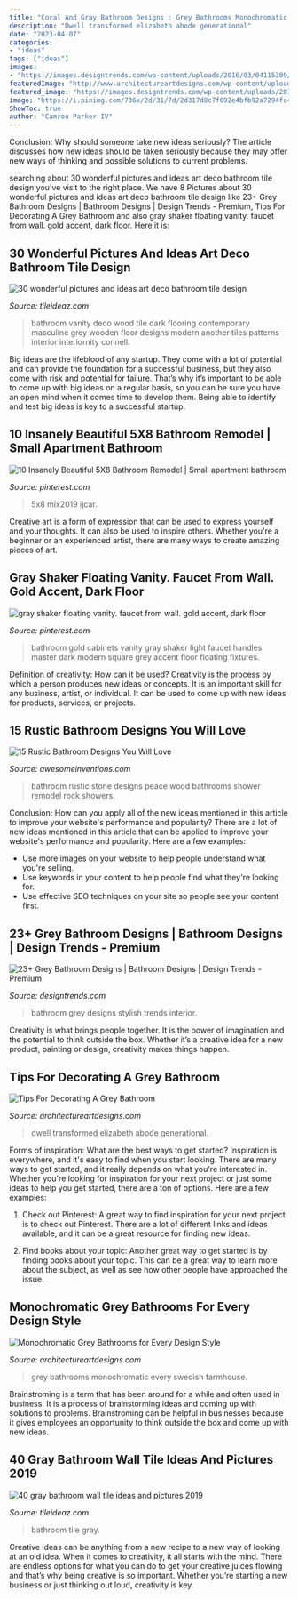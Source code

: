 ```yaml
---
title: "Coral And Gray Bathroom Designs : Grey Bathrooms Monochromatic Every Swedish Farmhouse"
description: "Dwell transformed elizabeth abode generational"
date: "2023-04-07"
categories:
- "ideas"
tags: ["ideas"]
images:
- "https://images.designtrends.com/wp-content/uploads/2016/03/04115309/Stylish-Grey-Bathroom.jpg"
featuredImage: "http://www.architectureartdesigns.com/wp-content/uploads/2019/05/grey-bathrooms-8-630x947.jpg"
featured_image: "https://images.designtrends.com/wp-content/uploads/2016/03/04115309/Stylish-Grey-Bathroom.jpg"
image: "https://i.pinimg.com/736x/2d/31/7d/2d317d8c7f692e4bfb92a7294fc40a71.jpg"
ShowToc: true
author: "Camron Parker IV"
---
```



Conclusion: Why should someone take new ideas seriously?
The article discusses how new ideas should be taken seriously because they may offer new ways of thinking and possible solutions to current problems.

	

		
searching about 30 wonderful pictures and ideas art deco bathroom tile design you've visit to the right place. We have 8 Pictures about 30 wonderful pictures and ideas art deco bathroom tile design like 23+ Grey Bathroom Designs | Bathroom Designs | Design Trends - Premium, Tips For Decorating A Grey Bathroom and also gray shaker floating vanity. faucet from wall. gold accent, dark floor. Here it is:
		
    
## 30 Wonderful Pictures And Ideas Art Deco Bathroom Tile Design

<img loading=lazy src="http://www.tileideaz.com/wp-content/uploads/2015/11/Likable-art-deco-bathroom-ideas-with-grey-vanity-top-and-dark-colored-wooden-vanity-and-classic-wood-flooring-ideas.jpg" onerror="this.onerror=null;this.src='https://tse4.mm.bing.net/th?id=OIP.505fKis6H31Bxq4sdWwrLwHaLH&amp;pid=15.1';" alt="30 wonderful pictures and ideas art deco bathroom tile design">

_Source: tileideaz.com_

>bathroom vanity deco wood tile dark flooring contemporary masculine grey wooden floor designs modern another tiles patterns interior interiornity connell. 

	

Big ideas are the lifeblood of any startup. They come with a lot of potential and can provide the foundation for a successful business, but they also come with risk and potential for failure. That’s why it’s important to be able to come up with big ideas on a regular basis, so you can be sure you have an open mind when it comes time to develop them. Being able to identify and test big ideas is key to a successful startup.

    
## 10 Insanely Beautiful 5X8 Bathroom Remodel | Small Apartment Bathroom

<img loading=lazy src="https://i.pinimg.com/736x/2d/31/7d/2d317d8c7f692e4bfb92a7294fc40a71.jpg" onerror="this.onerror=null;this.src='https://tse4.mm.bing.net/th?id=OIP.CUrZUU3Tbc0fIsGRcid8pQHaJ3&amp;pid=15.1';" alt="10 Insanely Beautiful 5X8 Bathroom Remodel | Small apartment bathroom">

_Source: pinterest.com_

>5x8 mix2019 ijcar. 

	

Creative art is a form of expression that can be used to express yourself and your thoughts. It can also be used to inspire others. Whether you're a beginner or an experienced artist, there are many ways to create amazing pieces of art.

    
## Gray Shaker Floating Vanity. Faucet From Wall. Gold Accent, Dark Floor

<img loading=lazy src="https://i.pinimg.com/736x/7e/98/75/7e987594ca80a2c1b0ad4e8b8d241d5d.jpg" onerror="this.onerror=null;this.src='https://tse4.mm.bing.net/th?id=OIP.Y37kSVDO92wv9P1UGjccPwHaNK&amp;pid=15.1';" alt="gray shaker floating vanity. faucet from wall. gold accent, dark floor">

_Source: pinterest.com_

>bathroom gold cabinets vanity gray shaker light faucet handles master dark modern square grey accent floor floating fixtures. 

	

Definition of creativity: How can it be used?
Creativity is the process by which a person produces new ideas or concepts. It is an important skill for any business, artist, or individual. It can be used to come up with new ideas for products, services, or projects.

    
## 15 Rustic Bathroom Designs You Will Love

<img loading=lazy src="http://www.awesomeinventions.com/wp-content/uploads/2014/12/rustic-bathroom-stone.jpg" onerror="this.onerror=null;this.src='https://tse1.mm.bing.net/th?id=OIP.T17wG3CKbL5pcdad8ThQLwHaKE&amp;pid=15.1';" alt="15 Rustic Bathroom Designs You Will Love">

_Source: awesomeinventions.com_

>bathroom rustic stone designs peace wood bathrooms shower remodel rock showers. 

	

Conclusion: How can you apply all of the new ideas mentioned in this article to improve your website's performance and popularity?
There are a lot of new ideas mentioned in this article that can be applied to improve your website's performance and popularity. Here are a few examples: 
- Use more images on your website to help people understand what you're selling. 
- Use keywords in your content to help people find what they're looking for. 
- Use effective SEO techniques on your site so people see your content first.

    
## 23+ Grey Bathroom Designs | Bathroom Designs | Design Trends - Premium

<img loading=lazy src="https://images.designtrends.com/wp-content/uploads/2016/03/04115309/Stylish-Grey-Bathroom.jpg" onerror="this.onerror=null;this.src='https://tse2.mm.bing.net/th?id=OIP.b68SReo8sifOaGEUCoiziwHaLN&amp;pid=15.1';" alt="23+ Grey Bathroom Designs | Bathroom Designs | Design Trends - Premium">

_Source: designtrends.com_

>bathroom grey designs stylish trends interior. 

	

Creativity is what brings people together. It is the power of imagination and the potential to think outside the box. Whether it’s a creative idea for a new product, painting or design, creativity makes things happen.

    
## Tips For Decorating A Grey Bathroom

<img loading=lazy src="https://www.architectureartdesigns.com/wp-content/uploads/2021/03/5-12.jpg" onerror="this.onerror=null;this.src='https://tse3.mm.bing.net/th?id=OIP.JWWF-PAnw0uLcmYtckRnawHaKb&amp;pid=15.1';" alt="Tips For Decorating A Grey Bathroom">

_Source: architectureartdesigns.com_

>dwell transformed elizabeth abode generational. 

	

Forms of inspiration: What are the best ways to get started?
Inspiration is everywhere, and it's easy to find when you start looking. There are many ways to get started, and it really depends on what you're interested in. Whether you're looking for inspiration for your next project or just some ideas to help you get started, there are a ton of options. Here are a few examples:
1. Check out Pinterest: A great way to find inspiration for your next project is to check out Pinterest. There are a lot of different links and ideas available, and it can be a great resource for finding new ideas.

2. Find books about your topic: Another great way to get started is by finding books about your topic. This can be a great way to learn more about the subject, as well as see how other people have approached the issue.


    
## Monochromatic Grey Bathrooms For Every Design Style

<img loading=lazy src="http://www.architectureartdesigns.com/wp-content/uploads/2019/05/grey-bathrooms-8-630x947.jpg" onerror="this.onerror=null;this.src='https://tse1.mm.bing.net/th?id=OIP.NpXdWOHDNqa5mRad1OjzegHaLI&amp;pid=15.1';" alt="Monochromatic Grey Bathrooms for Every Design Style">

_Source: architectureartdesigns.com_

>grey bathrooms monochromatic every swedish farmhouse. 

	

Brainstroming is a term that has been around for a while and often used in business. It is a process of brainstorming ideas and coming up with solutions to problems. Brainstroming can be helpful in businesses because it gives employees an opportunity to think outside the box and come up with new ideas.

    
## 40 Gray Bathroom Wall Tile Ideas And Pictures 2019

<img loading=lazy src="https://www.tileideaz.com/wp-content/uploads/2015/03/gray_bathroom_wall_tile_16.jpg" onerror="this.onerror=null;this.src='https://tse2.mm.bing.net/th?id=OIP.K405Iz-KnpnRj1Ua_5cVRQHaLE&amp;pid=15.1';" alt="40 gray bathroom wall tile ideas and pictures 2019">

_Source: tileideaz.com_

>bathroom tile gray. 

	

Creative ideas can be anything from a new recipe to a new way of looking at an old idea. When it comes to creativity, it all starts with the mind. There are endless options for what you can do to get your creative juices flowing and that’s why being creative is so important. Whether you’re starting a new business or just thinking out loud, creativity is key.

